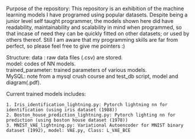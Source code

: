 Purpose of the repository:
This repository is an exhibition of the machine learning models I have programed using popular datasets. Despite being a junior level self taught programmer, the models shown here did have readability, maintainability and scalability in mind when programmed, so that incase of need they can be quickly fitted on other datasets; or used by others thereof. Still I am aware that my programming skills are far from perfect, so please feel free to give me pointers :)

Structure:
data : raw data files (.csv) are stored. <br/>
model: codes of NN models. <br/>
trained_parameter: trained parameters of various models. <br/>
MySQL: note from a mysql crush course and test_db script, model and diagram(.pdf). <br/>

Current trained models includes:

    1. Iris_identification_lightning.py: Pytorch lightning nn for identification (using iris dataset (1988))
    2. Boston_house_prediction_lightning.py: Pytorch lighting nn for prediction (using boston house dataset (1978))
    3. MNIST_VAE_lightning.py: Variational Autoencoder for MNIST binary dataset (1992), model: VAE.py, Class: L_VAE_BCE




